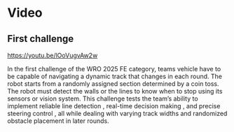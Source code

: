 Video
====

## First challenge

https://youtu.be/lOoVugvAw2w

In the first challenge  of the WRO 2025 FE category, teams vehicle have to be capable of navigating a dynamic track that changes in each round. The robot starts from a randomly assigned section determined by a coin toss. The robot must detect the walls or the lines to know when to stop using its sensors or vision system. This challenge tests the team’s ability to implement reliable line detection , real-time decision making , and precise steering control , all while dealing with varying track widths and randomized obstacle placement in later rounds.
